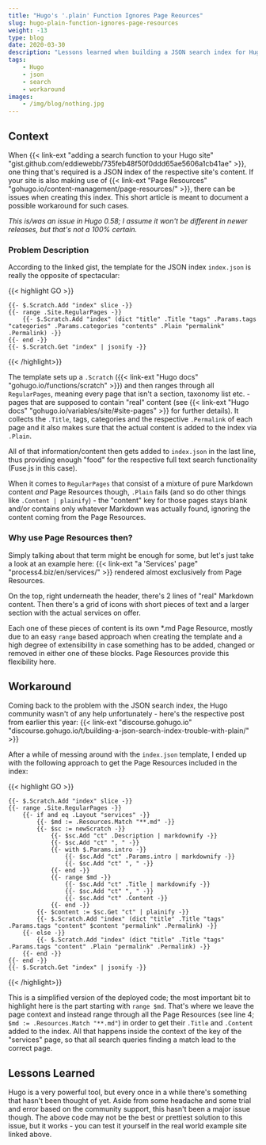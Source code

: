 ```yaml
---
title: "Hugo's '.plain' Function Ignores Page Reources"
slug: hugo-plain-function-ignores-page-resources
weight: -13
type: blog
date: 2020-03-30
description: "Lessons learned when building a JSON search index for Hugo sites using Page Reources."
tags:
    - Hugo
    - json
    - search
    - workaround
images:
    - /img/blog/nothing.jpg
---
```


## Context

When {{< link-ext "adding a search function to your Hugo site" "gist.github.com/eddiewebb/735feb48f50f0ddd65ae5606a1cb41ae" >}}, one thing that's required is a JSON index of the respective site's content. If your site is also making use of {{< link-ext "Page Resources" "gohugo.io/content-management/page-resources/" >}}, there can be issues when creating this index. This short article is meant to document a possible workaround for such cases.

_This is/was an issue in Hugo 0.58; I assume it won't be different in newer releases, but that's not a 100% certain._

### Problem Description

According to the linked gist, the template for the JSON index `index.json` is really the opposite of spectacular:

{{< highlight GO >}}

    {{- $.Scratch.Add "index" slice -}}
    {{- range .Site.RegularPages -}}
        {{- $.Scratch.Add "index" (dict "title" .Title "tags" .Params.tags "categories" .Params.categories "contents" .Plain "permalink" .Permalink) -}}
    {{- end -}}
    {{- $.Scratch.Get "index" | jsonify -}}

{{< /highlight>}}

The template sets up a `.Scratch` ({{< link-ext "Hugo docs" "gohugo.io/functions/scratch" >}}) and then ranges through all `RegularPages`, meaning every page that isn't a section, taxonomy list etc. - pages that are supposed to contain "real" content (see {{< link-ext "Hugo docs" "gohugo.io/variables/site/#site-pages" >}} for further details). It collects the `.Title`, tags, categories and the respective `.Permalink` of each page and it also makes sure that the actual content is added to the index via `.Plain`.

All of that information/content then gets added to `index.json` in the last line, thus providing enough "food" for the respective full text search functionality (Fuse.js in this case).

When it comes to `RegularPages` that consist of a mixture of pure Markdown content _and_ Page Resources though, `.Plain` fails (and so do other things like `.Content | plainify`) - the "content" key for those pages stays blank and/or contains only whatever Markdown was actually found, ignoring the content coming from the Page Resources.

### Why use Page Resources then?

Simply talking about that term might be enough for some, but let's just take a look at an example here: {{< link-ext "a 'Services' page" "process4.biz/en/services/" >}} rendered almost exclusively from Page Resources.

On the top, right underneath the header, there's 2 lines of "real" Markdown content. Then there's a grid of icons with short pieces of text and a larger section with the actual services on offer.

Each one of these pieces of content is its own *.md Page Resource, mostly due to an easy `range` based approach when creating the template and a high degree of extensibility in case something has to be added, changed or removed in either one of these blocks. Page Resources provide this flexibility here.

## Workaround

Coming back to the problem with the JSON search index, the Hugo community wasn't of any help unfortunately - here's the respective post from earlier this year: {{< link-ext "discourse.gohugo.io" "discourse.gohugo.io/t/building-a-json-search-index-trouble-with-plain/" >}}

After a while of messing around with the `index.json` template, I ended up with the following approach to get the Page Resources included in the index:

{{< highlight GO >}}

    {{- $.Scratch.Add "index" slice -}}
    {{- range .Site.RegularPages -}}
        {{- if and eq .Layout "services" -}}
            {{- $md := .Resources.Match "**.md" -}}
            {{- $sc := newScratch -}}
                {{- $sc.Add "ct" .Description | markdownify -}}
                {{- $sc.Add "ct" ", " -}}
                {{- with $.Params.intro -}}
                    {{- $sc.Add "ct" .Params.intro | markdownify -}}
                    {{- $sc.Add "ct" ", " -}}
                {{- end -}}
                {{- range $md -}}
                    {{- $sc.Add "ct" .Title | markdownify -}}
                    {{- $sc.Add "ct" ", " -}}
                    {{- $sc.Add "ct" .Content -}}
                {{- end -}}
            {{- $content := $sc.Get "ct" | plainify -}}
            {{- $.Scratch.Add "index" (dict "title" .Title "tags" .Params.tags "content" $content "permalink" .Permalink) -}}
        {{- else -}}
            {{- $.Scratch.Add "index" (dict "title" .Title "tags" .Params.tags "content" .Plain "permalink" .Permalink) -}}
        {{- end -}}
    {{- end -}}
    {{- $.Scratch.Get "index" | jsonify -}}

{{< /highlight>}}

This is a simplified version of the deployed code; the most important bit to highlight here is the part starting with `range $md`. That's where we leave the page context and instead range through all the Page Resources (see line 4; `$md := .Resources.Match "**.md"`) in order to get their `.Title` and `.Content` added to the index. All that happens inside the context of the key of the "services" page, so that all search queries finding a match lead to the correct page.

## Lessons Learned

Hugo is a very powerful tool, but every once in a while there's something that hasn't been thought of yet. Aside from some headache and some trial and error based on the community support, this hasn't been a major issue though. The above code may not be the best or prettiest solution to this issue, but it works - you can test it yourself in the real world example site linked above.